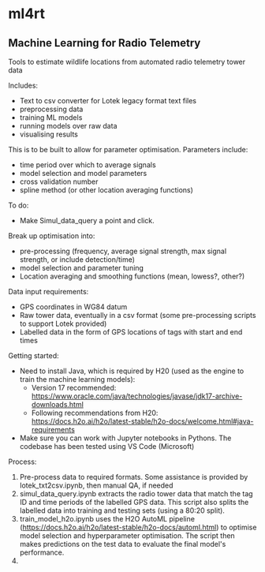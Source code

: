 # ml4rt

## Machine Learning for Radio Telemetry

Tools to estimate wildlife locations from automated radio telemetry tower data

Includes:
- Text to csv converter for Lotek legacy format text files
- preprocessing data
- training ML models
- running models over raw data
- visualising results

This is to be built to allow for parameter optimisation. Parameters include:
- time period over which to average signals
- model selection and model parameters
- cross validation number
- spline method (or other location averaging functions)

To do:
- Make Simul_data_query a point and click.

Break up optimisation into:
- pre-processing (frequency, average signal strength, max signal strength, or include detection/time)
- model selection and parameter tuning
- Location averaging and smoothing functions (mean, lowess?, other?)

Data input requirements:
- GPS coordinates in WG84 datum
- Raw tower data, eventually in a csv format (some pre-processing scripts to support Lotek provided)
- Labelled data in the form of GPS locations of tags with start and end times

Getting started:
- Need to install Java, which is required by H20 (used as the engine to train the machine learning models):
    - Version 17 recommended: https://www.oracle.com/java/technologies/javase/jdk17-archive-downloads.html
    - Following recommendations from H20: https://docs.h2o.ai/h2o/latest-stable/h2o-docs/welcome.html#java-requirements
- Make sure you can work with Jupyter notebooks in Pythons. The codebase has been tested using VS Code (Microsoft)


Process:
1. Pre-process data to required formats. Some assistance is provided by lotek_txt2csv.ipynb, then manual QA, if needed
2. simul_data_query.ipynb extracts the radio tower data that match the tag ID and time periods of the labelled GPS data. This script also splits the labelled data into training and testing sets (using a 80:20 split).
3. train_model_h2o.ipynb uses the H2O AutoML pipeline (https://docs.h2o.ai/h2o/latest-stable/h2o-docs/automl.html) to optimise model selection and hyperparameter optimisation. The script then makes predictions on the test data to evaluate the final model's performance.
4. 